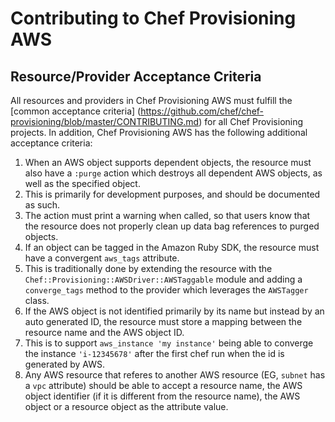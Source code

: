 # Contributing to Chef Provisioning AWS

## Resource/Provider Acceptance Criteria

All resources and providers in Chef Provisioning AWS must fulfill the [common acceptance criteria]
(https://github.com/chef/chef-provisioning/blob/master/CONTRIBUTING.md) for
all Chef Provisioning projects.  In addition, Chef Provisioning AWS has the following additional
acceptance criteria:

1.  When an AWS object supports dependent objects, the resource must also have a `:purge` action which destroys all dependent AWS objects, as well as the specified object.
  1. This is primarily for development purposes, and should be documented as such.
  2. The action must print a warning when called, so that users know that the resource does not properly clean up data bag references to purged objects.
1. If an object can be tagged in the Amazon Ruby SDK, the resource must have a convergent `aws_tags` attribute.
  1. This is traditionally done by extending the resource with the `Chef::Provisioning::AWSDriver::AWSTaggable` module and adding a `converge_tags` method to the provider which leverages the `AWSTagger` class.
1. If the AWS object is not identified primarily by its name but instead by an auto generated ID, the resource must store a mapping between the resource name and the AWS object ID.
  1. This is to support `aws_instance 'my instance'` being able to converge the instance `'i-12345678'` after the first chef run when the id is generated by AWS.
1.  Any AWS resource that referes to another AWS resource (EG, `subnet` has a `vpc` attribute) should be able to accept a resource name, the AWS object identifier (if it is different from the resource name), the AWS object or a resource object as the attribute value.
